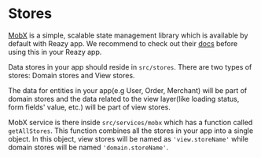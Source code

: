 # Stores

[MobX](https://mobx.js.org/) is a simple, scalable state management library which is available by default with Reazy app. We recommend to check out their [docs](https://mobx.js.org/) before using this in your Reazy app.

Data stores in your app should reside in `src/stores`. There are two types of stores: Domain stores and View stores.

The data for entities in your app(e.g User, Order, Merchant) will be part of domain stores and the data related to the view layer(like loading status, form fields' value, etc.) will be part of view stores.

MobX service is there inside `src/services/mobx` which has a function called `getAllStores`. This function combines all the stores in your app into a single object. In this object, view stores will be named as `'view.storeName'` while domain stores will be named `'domain.storeName'`.